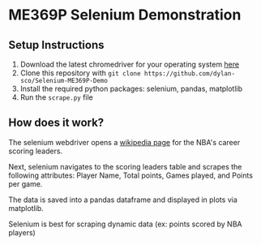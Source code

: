 # ME369P Selenium Demonstration

## Setup Instructions
1. Download the latest chromedriver for your operating system [here](https://chromedriver.chromium.org/downloads)
2. Clone this repository with `git clone https://github.com/dylan-sco/Selenium-ME369P-Demo`
3. Install the required python packages: selenium, pandas, matplotlib
4. Run the `scrape.py` file

## How does it work?
The selenium webdriver opens a [wikipedia page](https://en.wikipedia.org/wiki/List_of_National_Basketball_Association_career_scoring_leaders) for the NBA's career scoring leaders. 

Next, selenium navigates to the scoring leaders table and scrapes the following attributes: Player Name, Total points, Games played, and Points per game.

The data is saved into a pandas dataframe and displayed in plots via matplotlib.

Selenium is best for scraping dynamic data (ex: points scored by NBA players)
